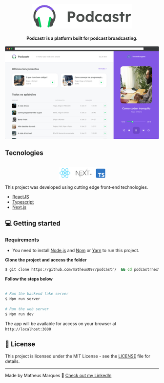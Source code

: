 <div align="center">
  <img src="img/podcastr-logo.svg" alt="Podcastr logo">
</div>

<h4 align="center">
  Podcastr is a platform built for podcast broadcasting.
</h4>

![Podcastr preview](img/app-preview.png)

## Tecnologies

<div align="center">
  <br />
  <img src="img/tech-logos.png" alt="Technologies used">
</div>

This project was developed using cutting edge front-end technologies.


- [ReactJS](https://reactjs.org/)
- [Typescript](https://www.typescriptlang.org/)
- [Next.js](https://nextjs.org/)

## 💻 Getting started

### Requirements

- You need to install [Node.js](https://nodejs.org/en/download/) and [Npm](https://www.npmjs.com/) or [Yarn](https://yarnpkg.com/) to run this project.

**Clone the project and access the folder**

```bash
$ git clone https://github.com/matheus097/podcastr/  && cd podcastrnext
```

**Follow the steps below**

```bash

# Run the backend fake server
$ Npm run server

# Run the web server
$ Npm run dev
```

The app will be available for access on your browser at `http://localhost:3000`

## 📝 License

This project is licensed under the MIT License - see the [LICENSE](LICENSE) file for details.

---

Made by Matheus Marques 👋 [Check out my LinkedIn](https://www.linkedin.com/in/matheusm97/)
